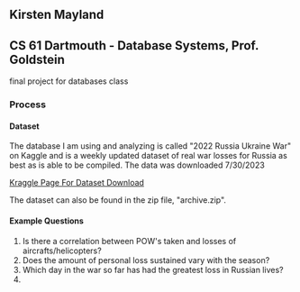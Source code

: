 ## Kirsten Mayland
## CS 61 Dartmouth - Database Systems, Prof. Goldstein
final project for databases class

### Process
#### Dataset
The database I am using and analyzing is called "2022 Russia Ukraine War" on Kaggle and is a weekly updated dataset of real war losses for Russia as best as is able to be compiled. The data was downloaded 7/30/2023

[Kraggle Page For Dataset Download](https://www.kaggle.com/datasets/piterfm/2022-ukraine-russian-war?select=russia_losses_equipment_correction.csv)

The dataset can also be found in the zip file, "archive.zip".

#### Example Questions
1) Is there a correlation between POW's taken and losses of aircrafts/helicopters?
2) Does the amount of personal loss sustained vary with the season?
3) Which day in the war so far has had the greatest loss in Russian lives?
4) 
